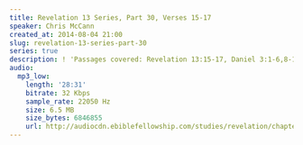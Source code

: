 ```yaml
---
title: Revelation 13 Series, Part 30, Verses 15-17
speaker: Chris McCann
created_at: 2014-08-04 21:00
slug: revelation-13-series-part-30
series: true
description: ! 'Passages covered: Revelation 13:15-17, Daniel 3:1-6,8-18.'
audio:
  mp3_low:
    length: '28:31'
    bitrate: 32 Kbps
    sample_rate: 22050 Hz
    size: 6.5 MB
    size_bytes: 6846855
    url: http://audiocdn.ebiblefellowship.com/studies/revelation/chapter-13/2014.08.04_McCann_-_Revelation_13_Series_Part_30.mp3
---
```

